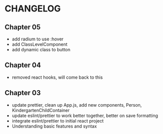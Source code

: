 # CHANGELOG

## Chapter 05
- add radium to use :hover
- add ClassLevelComponent
- add dynamic class to button

## Chapter 04
- removed react hooks, will come back to this

## Chapter 03
- update prettier, clean up App.js, add new components, Person, KindergartenChildContainer
- update eslint/prettier to work better together, better on save formatting
- integrate eslint/prettier to initial react project
- Understanding basic features and syntax
